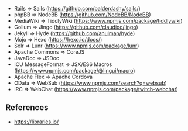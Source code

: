 * Rails => Sails (https://github.com/balderdashy/sails/)
* phpBB => NodeBB (https://github.com/NodeBB/NodeBB)
* MediaWiki => TiddlyWiki (https://www.npmjs.com/package/tiddlywiki)
* Gollum => Jingo (https://github.com/claudioc/jingo)
* Jekyll => Hyde (https://github.com/anulman/hyde)
* Mojo => Hexo (https://hexo.io/docs/)
* Solr => Lunr (https://www.npmjs.com/package/lunr)
* Apache Commons => CoreJS
* JavaDoc => JSDoc
* ICU MessageFormat => JSX/ES6 Macros (https://www.npmjs.com/package/@lingui/macro)
* Apache Flex => Apache Cordova
* OData => WebSub (https://www.npmjs.com/search?q=websub)
* IRC => WebChat (https://www.npmjs.com/package/twitch-webchat)

## References

* https://libraries.io/